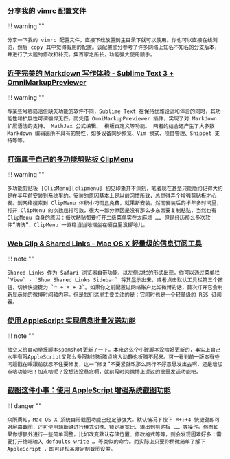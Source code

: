 <!-- ## 近期更新文章 -->

### [分享我的 vimrc 配置文件](cool-software/share-my-dot-vimrc-config.md)

!!! warning ""

    分享一下我的 vimrc 配置文件，直接下载放置到主目录下就可以使用。你也可以直接在线浏览，然后 copy 其中觉得有用的配置。该配置部分参考了许多网络上知名不知名的分支版本，并进行了大胆的修改和补充。集百家之所长，功能强大使用顺手。

### [近乎完美的 Markdown 写作体验 - Sublime Text 3 + OmniMarkupPreviewer](cool-software/perfect-markdown-writing-experience-from-st3.md)

!!! warning ""

    与某些号称简洁但缺失功能的软件不同，Sublime Text 在保持优雅设计和体验的同时，其功能性和扩展性可谓强悍无匹。而凭借 OmniMarkupPreviewer 插件，实现了对 Markdown 扩展语法的支持、 MathJax 公式编辑、 模板自定义等功能。 两者的结合还产生了大多数 Markdown 编辑器所不具有的特性，如多设备同步预览、Vim 模式、项目管理、Snippet 支持等等。

### [打造属于自己的多功能剪贴板 ClipMenu](cool-software/create-your-own-multiple-clipboard-clipmenu.md)

!!! warning ""

    多功能剪贴板 [ClipMenu][clipmenu] 初见印象并不深刻，笔者现在甚至只能隐约记得大约是在半年前安装到系统里的。安装的原因基本上是以前习惯所致，总觉得弄个增强剪贴板才心安。到网络搜索到 ClipMenu 体积小巧而且免费，就果断安装。然而安装后的半年多时间里，打开 ClipMenu 的次数屈指可数，很大一部分原因是没有那么多东西要复制粘贴，当然也有 ClipMenu 自身的原因：每次粘贴都要打开二级菜单实在太麻烦 …… 但是经历那么多次软件“清洗”，ClipMenu 一直稳当当地端坐在硬盘里没挪地儿。


### [Web Clip & Shared Links - Mac OS X 轻量级的信息订阅工具](osx-tips/web-clip-and-shared-links.md)

!!! note ""

    Shared Links 作为 Safari 浏览器自带功能，以左侧边栏的形式出现。你可以通过菜单栏 `View` - `Show Shared Links Sidebar` 将其显示出来，或者点击默认工具栏第三个按钮，切换快捷键为 `⌃ + ⌘ + 3`。如果你之前配置过网络账户比如微博的话，首次打开它会刷新显示你的微博时间轴内容。但是我们这里主要关注的是：它同时也是一个轻量级的 RSS 订阅器。


### [使用 AppleScript 实现信息批量发送功能](osx-tips/imessage-flood-attack.md)

!!! note ""

    抽空又给自动举报脚本spamshot更新了一下。本来这么个小破脚本没啥好更新的，事实上自己水平有限AppleScript又那么多限制想折腾点啥大动静也折腾不起来。可一看到前一版本有些问题戳在眼跟前就忍不住要修复，这一“修复”不要紧就改那么两行不好意思发出去啊，还是增加点啥功能吧！加点啥呢？没想法没悬念啊，就前段时间微博上提过的批量发送功能吧。


### [截图这件小事：使用 AppleScript 增强系统截图功能](osx-tips/small-things-about-screenshot.md)

!!! danger ""

    众所周知，Mac OS X 系统自带截图功能已经足够强大。默认情况下按下 ⌘+⇧+4 快捷键即可对屏幕截图，还可使用辅助键进行模式切换、锁定高宽比、输出到剪贴板 …… 等操作。然而如果你想额外进行一些简单调整，比如改变默认存储位置、修改格式等等，则会发现困难好多：需要打开终端输入 defaults write … 等类似的命令。而实际上只要你稍微简单了解下 AppleScript ，即可轻松高度定制截图设置。




[clipmenu]:http://www.clipmenu.com "http://www.clipmenu.com"
